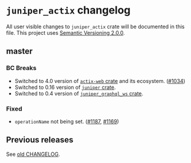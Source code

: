 `juniper_actix` changelog
=========================

All user visible changes to `juniper_actix` crate will be documented in this file. This project uses [Semantic Versioning 2.0.0].




## master

### BC Breaks

- Switched to 4.0 version of [`actix-web` crate] and its ecosystem. ([#1034])
- Switched to 0.16 version of [`juniper` crate].
- Switched to 0.4 version of [`juniper_graphql_ws` crate].

### Fixed

- `operationName` not being set. ([#1187], [#1169])

[#1034]: /../../pull/1034
[#1169]: /../../issues/1169
[#1187]: /../../pull/1187




## Previous releases

See [old CHANGELOG](/../../blob/juniper_actix-v0.4.0/juniper_actix/CHANGELOG.md).




[`actix-web` crate]: https://docs.rs/actix-web
[`juniper` crate]: https://docs.rs/juniper
[`juniper_graphql_ws` crate]: https://docs.rs/juniper_graphql_ws
[Semantic Versioning 2.0.0]: https://semver.org
